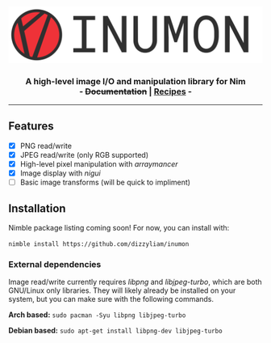 <p align="center">
  <img src="media/banner.png"></img>
</p>

<h3 align="center">
  A high-level image I/O and manipulation library for Nim
  <br>
  - <del>Documentation</del> | <a href="recipes.md">Recipes</a> -
</h3>

---
## Features
- [x] PNG read/write
- [x] JPEG read/write (only RGB supported)
- [x] High-level pixel manipulation with *arraymancer*
- [X] Image display with *nigui*
- [ ] Basic image transforms (will be quick to impliment)

## Installation

Nimble package listing coming soon! For now, you can install with:

`nimble install https://github.com/dizzyliam/inumon`

### External dependencies
Image read/write currently requires *libpng* and *libjpeg-turbo*, which are both GNU/Linux only libraries. They will likely already be installed on your system, but you can make sure with the following commands.

**Arch based:**
`sudo pacman -Syu libpng libjpeg-turbo`

**Debian based:**
`sudo apt-get install libpng-dev libjpeg-turbo`